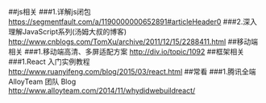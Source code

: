 ##js相关
###1.详解js闭包 
https://segmentfault.com/a/1190000000652891#articleHeader0
###2.深入理解JavaScript系列(汤姆大叔的博客)
http://www.cnblogs.com/TomXu/archive/2011/12/15/2288411.html
##移动端相关
###1.移动端高清、多屏适配方案
http://div.io/topic/1092
##框架相关
###1.React 入门实例教程
http://www.ruanyifeng.com/blog/2015/03/react.html
##常看
###1.腾讯全端 AlloyTeam 团队 Blog
http://www.alloyteam.com/2014/11/whydidwebuildreact/
